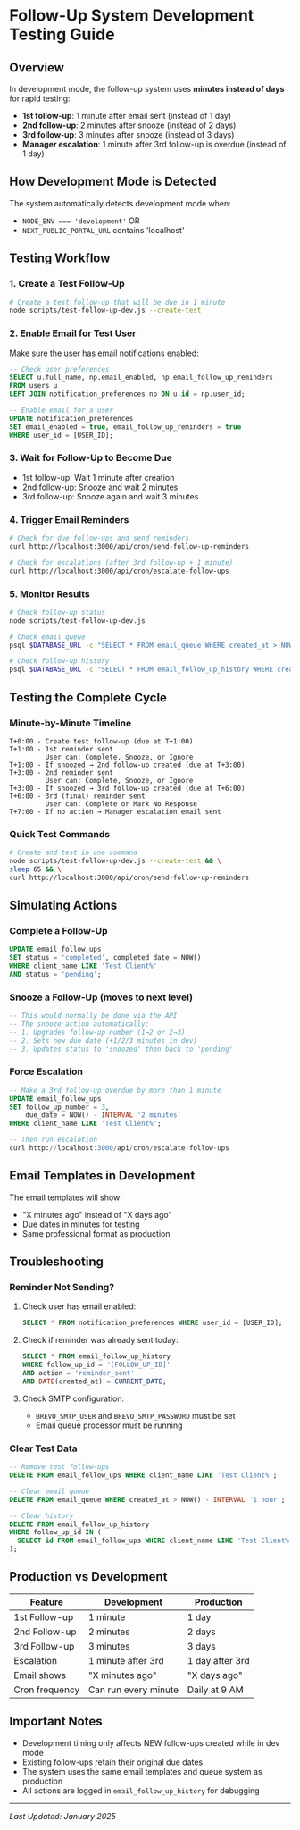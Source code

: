 # Follow-Up System Development Testing Guide

## Overview
In development mode, the follow-up system uses **minutes instead of days** for rapid testing:
- **1st follow-up**: 1 minute after email sent (instead of 1 day)
- **2nd follow-up**: 2 minutes after snooze (instead of 2 days)
- **3rd follow-up**: 3 minutes after snooze (instead of 3 days)
- **Manager escalation**: 1 minute after 3rd follow-up is overdue (instead of 1 day)

## How Development Mode is Detected
The system automatically detects development mode when:
- `NODE_ENV === 'development'` OR
- `NEXT_PUBLIC_PORTAL_URL` contains 'localhost'

## Testing Workflow

### 1. Create a Test Follow-Up
```bash
# Create a test follow-up that will be due in 1 minute
node scripts/test-follow-up-dev.js --create-test
```

### 2. Enable Email for Test User
Make sure the user has email notifications enabled:
```sql
-- Check user preferences
SELECT u.full_name, np.email_enabled, np.email_follow_up_reminders 
FROM users u 
LEFT JOIN notification_preferences np ON u.id = np.user_id;

-- Enable email for a user
UPDATE notification_preferences 
SET email_enabled = true, email_follow_up_reminders = true 
WHERE user_id = [USER_ID];
```

### 3. Wait for Follow-Up to Become Due
- 1st follow-up: Wait 1 minute after creation
- 2nd follow-up: Snooze and wait 2 minutes
- 3rd follow-up: Snooze again and wait 3 minutes

### 4. Trigger Email Reminders
```bash
# Check for due follow-ups and send reminders
curl http://localhost:3000/api/cron/send-follow-up-reminders

# Check for escalations (after 3rd follow-up + 1 minute)
curl http://localhost:3000/api/cron/escalate-follow-ups
```

### 5. Monitor Results
```bash
# Check follow-up status
node scripts/test-follow-up-dev.js

# Check email queue
psql $DATABASE_URL -c "SELECT * FROM email_queue WHERE created_at > NOW() - INTERVAL '10 minutes' ORDER BY created_at DESC;"

# Check follow-up history
psql $DATABASE_URL -c "SELECT * FROM email_follow_up_history WHERE created_at > NOW() - INTERVAL '10 minutes' ORDER BY created_at DESC;"
```

## Testing the Complete Cycle

### Minute-by-Minute Timeline
```
T+0:00 - Create test follow-up (due at T+1:00)
T+1:00 - 1st reminder sent
         User can: Complete, Snooze, or Ignore
T+1:00 - If snoozed → 2nd follow-up created (due at T+3:00)
T+3:00 - 2nd reminder sent
         User can: Complete, Snooze, or Ignore
T+3:00 - If snoozed → 3rd follow-up created (due at T+6:00)
T+6:00 - 3rd (final) reminder sent
         User can: Complete or Mark No Response
T+7:00 - If no action → Manager escalation email sent
```

### Quick Test Commands
```bash
# Create and test in one command
node scripts/test-follow-up-dev.js --create-test && \
sleep 65 && \
curl http://localhost:3000/api/cron/send-follow-up-reminders
```

## Simulating Actions

### Complete a Follow-Up
```sql
UPDATE email_follow_ups 
SET status = 'completed', completed_date = NOW() 
WHERE client_name LIKE 'Test Client%' 
AND status = 'pending';
```

### Snooze a Follow-Up (moves to next level)
```sql
-- This would normally be done via the API
-- The snooze action automatically:
-- 1. Upgrades follow-up number (1→2 or 2→3)
-- 2. Sets new due date (+1/2/3 minutes in dev)
-- 3. Updates status to 'snoozed' then back to 'pending'
```

### Force Escalation
```sql
-- Make a 3rd follow-up overdue by more than 1 minute
UPDATE email_follow_ups 
SET follow_up_number = 3, 
    due_date = NOW() - INTERVAL '2 minutes' 
WHERE client_name LIKE 'Test Client%';

-- Then run escalation
curl http://localhost:3000/api/cron/escalate-follow-ups
```

## Email Templates in Development

The email templates will show:
- "X minutes ago" instead of "X days ago" 
- Due dates in minutes for testing
- Same professional format as production

## Troubleshooting

### Reminder Not Sending?
1. Check user has email enabled:
   ```sql
   SELECT * FROM notification_preferences WHERE user_id = [USER_ID];
   ```

2. Check if reminder was already sent today:
   ```sql
   SELECT * FROM email_follow_up_history 
   WHERE follow_up_id = '[FOLLOW_UP_ID]' 
   AND action = 'reminder_sent' 
   AND DATE(created_at) = CURRENT_DATE;
   ```

3. Check SMTP configuration:
   - `BREVO_SMTP_USER` and `BREVO_SMTP_PASSWORD` must be set
   - Email queue processor must be running

### Clear Test Data
```sql
-- Remove test follow-ups
DELETE FROM email_follow_ups WHERE client_name LIKE 'Test Client%';

-- Clear email queue
DELETE FROM email_queue WHERE created_at > NOW() - INTERVAL '1 hour';

-- Clear history
DELETE FROM email_follow_up_history 
WHERE follow_up_id IN (
  SELECT id FROM email_follow_ups WHERE client_name LIKE 'Test Client%'
);
```

## Production vs Development

| Feature | Development | Production |
|---------|------------|------------|
| 1st Follow-up | 1 minute | 1 day |
| 2nd Follow-up | 2 minutes | 2 days |
| 3rd Follow-up | 3 minutes | 3 days |
| Escalation | 1 minute after 3rd | 1 day after 3rd |
| Email shows | "X minutes ago" | "X days ago" |
| Cron frequency | Can run every minute | Daily at 9 AM |

## Important Notes

- Development timing only affects NEW follow-ups created while in dev mode
- Existing follow-ups retain their original due dates
- The system uses the same email templates and queue system as production
- All actions are logged in `email_follow_up_history` for debugging

---

*Last Updated: January 2025*